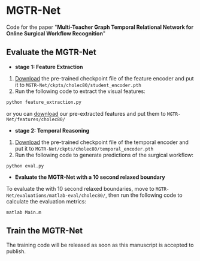 # MGTR-Net

Code for the paper "**Multi-Teacher Graph Temporal Relational Network for Online Surgical Workflow Recognition**"


## Evaluate the MGTR-Net

- **stage 1: Feature Extraction**

1. [Download](https://drive.google.com/drive/folders/1Rg8B1soyGkr0-24zI0o6BowZIbNvBcTj?usp=share_link) the pre-trained checkpoint file of the feature encoder and put it to `MGTR-Net/ckpts/cholec80/student_encoder.pth`
2. Run the following code to extract the visual features: 

```bash
python feature_extraction.py
```

or you can [download](https://drive.google.com/drive/folders/1TzmSUc2W_BBP5qB1NcP1Defc4C2XbfPl?usp=share_link) our pre-extracted features and put them to `MGTR-Net/features/cholec80/`



- **stage 2: Temporal Reasoning**

1. [Download](https://drive.google.com/drive/folders/1Rg8B1soyGkr0-24zI0o6BowZIbNvBcTj?usp=share_link) the pre-trained checkpoint file of the temporal encoder and put it to `MGTR-Net/ckpts/cholec80/temporal_encoder.pth`
2. Run the following code to generate predictions of the surgical workflow:

```
python eval.py
```



- **Evaluate the MGTR-Net with a 10 second relaxed boundary**

To evaluate the with 10 second relaxed boundaries, move to `MGTR-Net/evaluations/matlab-eval/cholec80/`, then run the following code to calculate the evaluation metrics:

```
matlab Main.m
```



## Train the MGTR-Net

The training code will be released as soon as this manuscript is accepted to publish.

